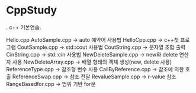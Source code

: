# CppStudy
.
c++ 기본연습.

Hello.cpp
	AutoSample.cpp -> auto 예약어 사용법
	HelloCpp.cpp -> c++첫 프로그램
	CoutSample.cpp -> std::cout 사용법
	CoutString.cpp -> 문자열 조합 출력
	CinString.cpp -> std::cin 사용법
	NewDeleteSample.cpp -> new와 delete 연산자 사용
	NewDeleteArray.cpp -> 배열 형태의 객체 생성(new, delete 사용)
	ReferenceType.cpp -> 참조형 변수 사용
	CallByReference.cpp -> 참조에 의한 호출
	ReferenceSwap.cpp -> 참조 전달
	RevalueSample.cpp -> r-value 참조
	RangeBasedfor.cpp -> 범위 기반 for문
